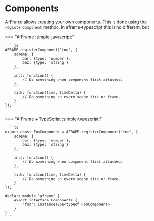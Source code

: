 # Components
A-Frame allows creating your own components. This is done using the `registerComponent` method.
In aframe-typescript this is no different, but

=== "A-Frame :simple-javascript:"

    ``` js
    AFRAME.registerComponent('foo', {
        schema: {
            bar: {type: 'number'},
            baz: {type: 'string'}
        },

        init: function() {
            // Do something when component first attached.
        },

        tick: function(time, timeDelta) {
            // Do something on every scene tick or frame.
        }
    });
    ```

=== "A-Frame + TypeScript :simple-typescript:"

    ``` ts
    export const FooComponent = AFRAME.registerComponent('foo', {
        schema: {
            bar: {type: 'number'},
            baz: {type: 'string'}
        },

        init: function() {
            // Do something when component first attached.
        },

        tick: function(time, timeDelta) {
            // Do something on every scene tick or frame.
        }
    });

    declare module "aframe" {
        export interface Components {
            "foo": InstanceType<typeof FooComponent>
        }
    }
    ```
